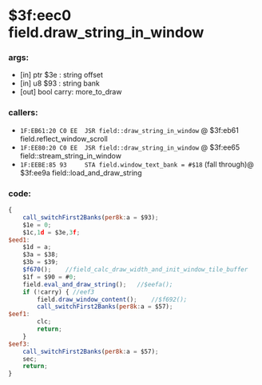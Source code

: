 ﻿
# $3f:eec0 field.draw_string_in_window


### args:
+	[in] ptr $3e : string offset
+	[in] u8 $93 : string bank
+	[out] bool carry: more_to_draw

### callers:
+	`1F:EB61:20 C0 EE  JSR field::draw_string_in_window` @ $3f:eb61 field.reflect_window_scroll
+	`1F:EE80:20 C0 EE  JSR field::draw_string_in_window` @ $3f:ee65 field::stream_string_in_window
+	`1F:EEBE:85 93     STA field.window_text_bank = #$18` (fall through)@ $3f:ee9a field::load_and_draw_string

### code:
```js
{
	call_switchFirst2Banks(per8k:a = $93);
	$1e = 0;
	$1c,1d = $3e,3f;
$eed1:
	$1d = a;
	$3a = $38;
	$3b = $39;
	$f670();	//field_calc_draw_width_and_init_window_tile_buffer
	$1f = $90 = #0;
	field.eval_and_draw_string();	//$eefa();
	if (!carry) { //eef3
		field.draw_window_content();	//$f692();
		call_switchFirst2Banks(per8k:a = $57);
$eef1:
		clc;
		return;
	}
$eef3:
	call_switchFirst2Banks(per8k:a = $57);
	sec;
	return;
}
```





